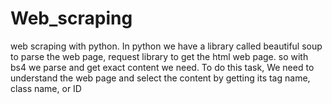 # Web_scraping
web scraping with python. In python we have a library called beautiful soup to parse the web page, request library to get the html web page.
so with bs4 we parse and get exact content we need. To do this task, We need to understand the web page and select the content by getting its tag name, class name, or ID 
